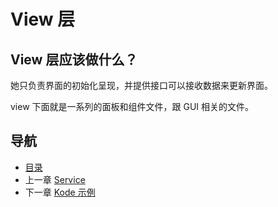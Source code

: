 # View 层

## View 层应该做什么？

她只负责界面的初始化呈现，并提供接口可以接收数据来更新界面。

view 下面就是一系列的面板和组件文件，跟 GUI 相关的文件。

## 导航
- [目录](00.md)
- 上一章 [Service](05.md)
- 下一章 [Kode 示例](07.md)